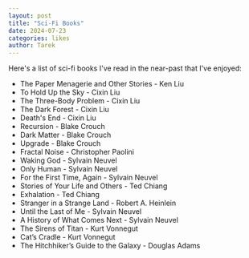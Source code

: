 ```yaml
---
layout: post
title: "Sci-Fi Books"
date: 2024-07-23
categories: likes
author: Tarek
---
```



Here's a list of sci-fi books I've read in the near-past that I've enjoyed:
- The Paper Menagerie and Other Stories - Ken Liu
- To Hold Up the Sky - Cixin Liu
- The Three-Body Problem - Cixin Liu
- The Dark Forest - Cixin Liu
- Death's End - Cixin Liu
- Recursion - Blake Crouch
- Dark Matter - Blake Crouch
- Upgrade - Blake Crouch
- Fractal Noise - Christopher Paolini
- Waking God - Sylvain Neuvel
- Only Human - Sylvain Neuvel
- For the First Time, Again - Sylvain Neuvel
- Stories of Your Life and Others - Ted Chiang
- Exhalation - Ted Chiang
- Stranger in a Strange Land - Robert A. Heinlein
- Until the Last of Me - Sylvain Neuvel
- A History of What Comes Next - Sylvain Neuvel
- The Sirens of Titan - Kurt Vonnegut
- Cat’s Cradle - Kurt Vonnegut
- The Hitchhiker’s Guide to the Galaxy - Douglas Adams